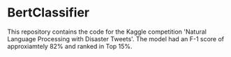 # BertClassifier

This repository contains the code for the Kaggle competition 'Natural Language Processing with Disaster Tweets'.
The model had an F-1 score of approxiamtely 82% and ranked in Top 15%.
